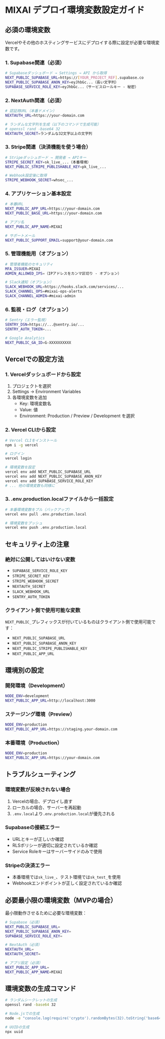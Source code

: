 # MIXAI デプロイ環境変数設定ガイド

## 必須の環境変数

Vercelやその他のホスティングサービスにデプロイする際に設定が必要な環境変数です。

### 1. Supabase関連（必須）

```bash
# Supabaseダッシュボード → Settings → API から取得
NEXT_PUBLIC_SUPABASE_URL=https://[YOUR_PROJECT_REF].supabase.co
NEXT_PUBLIC_SUPABASE_ANON_KEY=eyJhbGc...（長い文字列）
SUPABASE_SERVICE_ROLE_KEY=eyJhbGc...（サービスロールキー - 秘密）
```

### 2. NextAuth関連（必須）

```bash
# 認証用URL（本番ドメイン）
NEXTAUTH_URL=https://your-domain.com

# ランダムな文字列を生成（以下のコマンドで生成可能）
# openssl rand -base64 32
NEXTAUTH_SECRET=ランダムな32文字以上の文字列
```

### 3. Stripe関連（決済機能を使う場合）

```bash
# Stripeダッシュボード → 開発者 → APIキー
STRIPE_SECRET_KEY=sk_live_...（本番環境）
NEXT_PUBLIC_STRIPE_PUBLISHABLE_KEY=pk_live_...

# Webhook設定後に取得
STRIPE_WEBHOOK_SECRET=whsec_...
```

### 4. アプリケーション基本設定

```bash
# 本番URL
NEXT_PUBLIC_APP_URL=https://your-domain.com
NEXT_PUBLIC_BASE_URL=https://your-domain.com

# アプリ名
NEXT_PUBLIC_APP_NAME=MIXAI

# サポートメール
NEXT_PUBLIC_SUPPORT_EMAIL=support@your-domain.com
```

### 5. 管理機能用（オプション）

```bash
# 管理者機能のセキュリティ
MFA_ISSUER=MIXAI
ADMIN_ALLOWED_IPS=（IPアドレスをカンマ区切り - オプション）

# Slack通知（オプション）
SLACK_WEBHOOK_URL=https://hooks.slack.com/services/...
SLACK_CHANNEL_OPS=#mixai-ops-alerts
SLACK_CHANNEL_ADMIN=#mixai-admin
```

### 6. 監視・ログ（オプション）

```bash
# Sentry（エラー監視）
SENTRY_DSN=https://...@sentry.io/...
SENTRY_AUTH_TOKEN=...

# Google Analytics
NEXT_PUBLIC_GA_ID=G-XXXXXXXXXX
```

## Vercelでの設定方法

### 1. Vercelダッシュボードから設定

1. プロジェクトを選択
2. Settings → Environment Variables
3. 各環境変数を追加
   - Key: 環境変数名
   - Value: 値
   - Environment: Production / Preview / Development を選択

### 2. Vercel CLIから設定

```bash
# Vercel CLIをインストール
npm i -g vercel

# ログイン
vercel login

# 環境変数を設定
vercel env add NEXT_PUBLIC_SUPABASE_URL
vercel env add NEXT_PUBLIC_SUPABASE_ANON_KEY
vercel env add SUPABASE_SERVICE_ROLE_KEY
# ... 他の環境変数も同様に
```

### 3. .env.production.localファイルから一括設定

```bash
# 本番環境変数をプル（バックアップ）
vercel env pull .env.production.local

# 環境変数をプッシュ
vercel env push .env.production.local
```

## セキュリティ上の注意

### 絶対に公開してはいけない変数

- `SUPABASE_SERVICE_ROLE_KEY`
- `STRIPE_SECRET_KEY`
- `STRIPE_WEBHOOK_SECRET`
- `NEXTAUTH_SECRET`
- `SLACK_WEBHOOK_URL`
- `SENTRY_AUTH_TOKEN`

### クライアント側で使用可能な変数

`NEXT_PUBLIC_`プレフィックスが付いているものはクライアント側で使用可能です：
- `NEXT_PUBLIC_SUPABASE_URL`
- `NEXT_PUBLIC_SUPABASE_ANON_KEY`
- `NEXT_PUBLIC_STRIPE_PUBLISHABLE_KEY`
- `NEXT_PUBLIC_APP_URL`

## 環境別の設定

### 開発環境（Development）

```bash
NODE_ENV=development
NEXT_PUBLIC_APP_URL=http://localhost:3000
```

### ステージング環境（Preview）

```bash
NODE_ENV=production
NEXT_PUBLIC_APP_URL=https://staging.your-domain.com
```

### 本番環境（Production）

```bash
NODE_ENV=production
NEXT_PUBLIC_APP_URL=https://your-domain.com
```

## トラブルシューティング

### 環境変数が反映されない場合

1. Vercelの場合、デプロイし直す
2. ローカルの場合、サーバーを再起動
3. `.env.local`より`.env.production.local`が優先される

### Supabaseの接続エラー

- URLとキーが正しいか確認
- RLSポリシーが適切に設定されているか確認
- Service Roleキーはサーバーサイドのみで使用

### Stripeの決済エラー

- 本番環境では`sk_live_`、テスト環境では`sk_test_`を使用
- Webhookエンドポイントが正しく設定されているか確認

## 必要最小限の環境変数（MVPの場合）

最小限動作させるために必要な環境変数：

```bash
# Supabase（必須）
NEXT_PUBLIC_SUPABASE_URL=
NEXT_PUBLIC_SUPABASE_ANON_KEY=
SUPABASE_SERVICE_ROLE_KEY=

# NextAuth（必須）
NEXTAUTH_URL=
NEXTAUTH_SECRET=

# アプリ設定（必須）
NEXT_PUBLIC_APP_URL=
NEXT_PUBLIC_APP_NAME=MIXAI
```

## 環境変数の生成コマンド

```bash
# ランダムシークレットの生成
openssl rand -base64 32

# Node.jsでの生成
node -e "console.log(require('crypto').randomBytes(32).toString('base64'))"

# UUIDの生成
npx uuid
```
